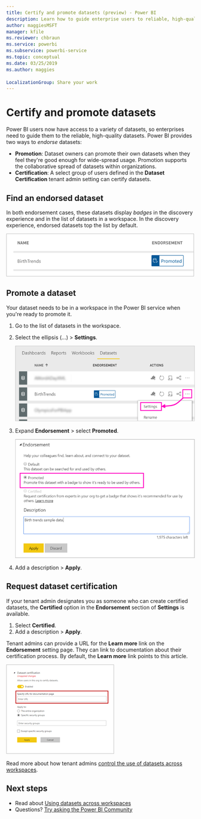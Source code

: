```yaml
---
title: Certify and promote datasets (preview) - Power BI
description: Learn how to guide enterprise users to reliable, high-quality datasets.
author: maggiesMSFT
manager: kfile
ms.reviewer: chbraun
ms.service: powerbi
ms.subservice: powerbi-service
ms.topic: conceptual
ms.date: 03/25/2019
ms.author: maggies

LocalizationGroup: Share your work
---
```

# Certify and promote datasets

Power BI users now have access to a variety of datasets, so enterprises need to guide them to the reliable, high-quality datasets. Power BI provides two ways to *endorse* datasets:

- **Promotion**: Dataset owners can promote their own datasets when they feel they're good enough for wide-spread usage. Promotion supports the collaborative spread of datasets within organizations.
- **Certification**: A select group of users defined in the **Dataset Certification** tenant admin setting can certify datasets.

## Find an endorsed dataset

In both endorsement cases, these datasets display *badges* in the discovery experience and in the list of datasets in a workspace. In the discovery experience, endorsed datasets top the list by default. 

![Promoted dataset](media/service-datasets-certify-promote/power-bi-dataset-promoted.png)

## Promote a dataset

Your dataset needs to be in a workspace in the Power BI service when you're ready to promote it.

1. Go to the list of datasets in the workspace.
 
3. Select the ellipsis (...) > **Settings**. 

    ![Select the ellipsis by the dataset](media/service-datasets-certify-promote/power-bi-dataset-settings.png)

4. Expand **Endorsement** > select **Promoted**.

    ![Select Promoted and Apply](media/service-datasets-certify-promote/power-bi-dataset-promoted-endorsement.png)

5. Add a description > **Apply**.

## Request dataset certification

If your tenant admin designates you as someone who can create certified datasets, the **Certified** option in the **Endorsement** section of **Settings** is available. 

1. Select **Certified**.
2. Add a description > **Apply**.

Tenant admins can provide a URL for the **Learn more** link on the **Endorsement** setting page.  They can link to documentation about their certification process. By default, the **Learn more** link points to this article.

![Dataset certification Learn more](media/service-datasets-certify-promote/power-bi-dataset-learn-more-certification.png)

Read more about how tenant admins [control the use of datasets across workspaces](service-datasets-admin-across-workspaces.md).

## Next steps

* Read about [Using datasets across workspaces](service-datasets-across-workspaces.md)
* Questions? [Try asking the Power BI Community](http://community.powerbi.com/)
